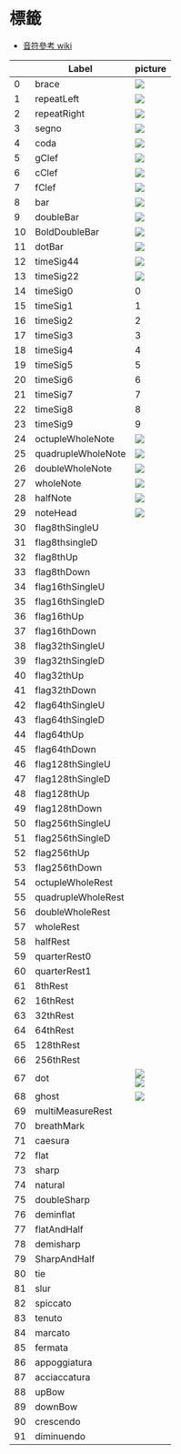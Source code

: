 標籤
===
* [音符參考 wiki](https://en.wikipedia.org/wiki/List_of_musical_symbols#Time_signatures)

|     | Label              | picture                      |
| --- | ------------------ | ---------------------------- |
| 0   | brace              | ![](png/brace.png)           |
| 1   | repeatLeft         | ![](png/repeatL.png)         |
| 2   | repeatRight        | ![](png/repeatR.png)         |
| 3   | segno              | ![](png/Segno.png)           |
| 4   | coda               | ![](png/coda.png)            |
| 5   | gClef              | ![](png/Gclef.png)           |
| 6   | cClef              | ![](png/Cclef.png)           |
| 7   | fClef              | ![](png/Fclef.png)           |
| 8   | bar                | ![](png/bar.png)             |
| 9   | doubleBar          | ![](png/doublebar.png)       |
| 10  | BoldDoubleBar      | ![](png/boldDoubleBar.png)   |
| 11  | dotBar             | ![](png/dotBar.png)          |
| 12  | timeSig44         | ![](png/timeSig0.png)        |
| 13  | timeSig22         | ![](png/timeSig1.png)        |
| 14  | timeSig0           | 0                          |
| 15  | timeSig1           | 1                         |
| 16  | timeSig2           | 2                          |
| 17  | timeSig3           |  3                         |
| 18  | timeSig4           |4                       |
| 19  | timeSig5           | 5                       |
| 20  | timeSig6           | 6                          |
| 21  | timeSig7           | 7                         |
|22|timeSig8|8|
|23|timeSig9|9|
| 24  | octupleWholeNote   | ![](png/octwholenote.png)    |
| 25  | quadrupleWholeNote | ![](png/quadwholenote.png)   |
| 26  | doubleWholeNote    | ![](png/doublewholenote.png) |
| 27  | wholeNote          | ![](png/wholenote.png)       |
| 28  | halfNote           | ![](png/halfnotehead.png)    |
| 29  | noteHead           | ![](png/headnote.png)        |
| 30  | flag8thSingleU     |
| 31  | flag8thsingleD     |
| 32  | flag8thUp          |
| 33  | flag8thDown        |
| 34  | flag16thSingleU    |
| 35  | flag16thSingleD    |
| 36  | flag16thUp         |
| 37  | flag16thDown       |
| 38  | flag32thSingleU    |
| 39  | flag32thSingleD    |
| 40  | flag32thUp         |
| 41  | flag32thDown       |
| 42  | flag64thSingleU    |
| 43  | flag64thSingleD    |
| 44  | flag64thUp         |
| 45  | flag64thDown       |
| 46  | flag128thSingleU   |
| 47  | flag128thSingleD   |
| 48  | flag128thUp        |
| 49  | flag128thDown      |
| 50  | flag256thSingleU   |
| 51  | flag256thSingleD   |
| 52  | flag256thUp        |
| 53  | flag256thDown      |
| 54  | octupleWholeRest   |
| 55  | quadrupleWholeRest |
| 56  | doubleWholeRest    |
| 57  | wholeRest          |
| 58  | halfRest           |
| 59  | quarterRest0       |
| 60  | quarterRest1       |
| 61  | 8thRest            |
| 62  | 16thRest           |
| 63  | 32thRest           |
| 64  | 64thRest           |
| 65  | 128thRest          |
| 66  | 256thRest          |
| 67  | dot                |![](png/dotnote.png)<br>![](png/staccato.png)|
| 68  | ghost              |![](png/Ghost_note.png)|
| 69  | multiMeasureRest   |
| 70  | breathMark         |
| 71  | caesura            |
| 72  | flat               |
| 73  | sharp              |
| 74  | natural            |
| 75  | doubleSharp        |
| 76  | deminflat          |
| 77  | flatAndHalf        |
| 78  | demisharp          |
| 79  | SharpAndHalf       |
|80|tie|
|81|slur|
| 82  | spiccato           |
| 83  | tenuto             |
| 84  | marcato            |
| 85  | fermata            |
|86|appoggiatura|
|87|acciaccatura|
| 88  | upBow              |
| 89  | downBow            |
| 90  | crescendo             |
|91|diminuendo|




